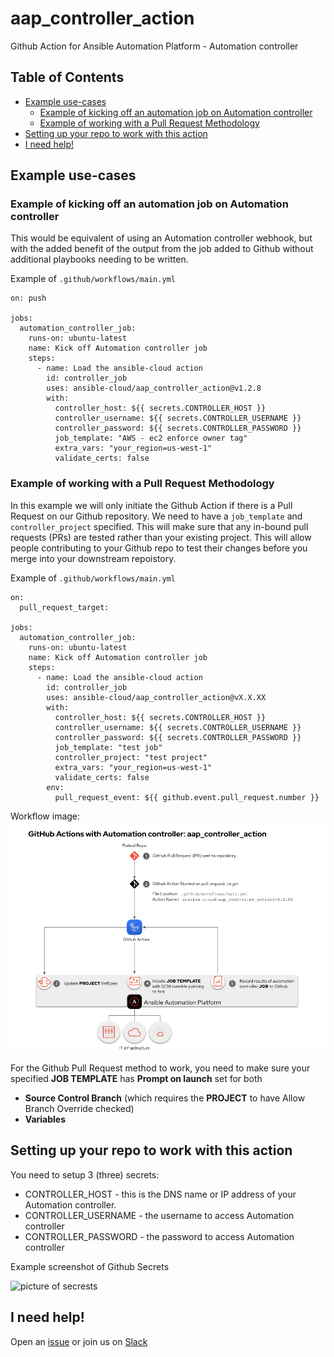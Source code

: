 # aap_controller_action
Github Action for Ansible Automation Platform - Automation controller

## Table of Contents
  * [Example use-cases](#example-use-cases)
    * [Example of kicking off an automation job on Automation controller](#example-of-kicking-off-an-automation-job-on-automation-controller)
    * [Example of working with a Pull Request Methodology](#example-of-working-with-a-pull-request-methodology)
  * [Setting up your repo to work with this action](#setting-up-your-repo-to-work-with-this-action)
  * [I need help!](#i-need-help)
## Example use-cases

### Example of kicking off an automation job on Automation controller

This would be equivalent of using an Automation controller webhook, but with the added benefit of the output from the job added to Github without additional playbooks needing to be written.

Example of `.github/workflows/main.yml`
```
on: push

jobs:
  automation_controller_job:
    runs-on: ubuntu-latest
    name: Kick off Automation controller job
    steps:
      - name: Load the ansible-cloud action
        id: controller_job
        uses: ansible-cloud/aap_controller_action@v1.2.8
        with:
          controller_host: ${{ secrets.CONTROLLER_HOST }}
          controller_username: ${{ secrets.CONTROLLER_USERNAME }}
          controller_password: ${{ secrets.CONTROLLER_PASSWORD }}
          job_template: "AWS - ec2 enforce owner tag"
          extra_vars: "your_region=us-west-1"
          validate_certs: false
```

### Example of working with a Pull Request Methodology

In this example we will only initiate the Github Action if there is a Pull Request on our Github repository.  We need to have a `job_template` and `controller_project` specified.  This will make sure that any in-bound pull requests (PRs) are tested rather than your existing project.  This will allow people contributing to your Github repo to test their changes before you merge into your downstream repoistory.

Example of `.github/workflows/main.yml`

```
on:
  pull_request_target:

jobs:
  automation_controller_job:
    runs-on: ubuntu-latest
    name: Kick off Automation controller job
    steps:
      - name: Load the ansible-cloud action
        id: controller_job
        uses: ansible-cloud/aap_controller_action@vX.X.XX
        with:
          controller_host: ${{ secrets.CONTROLLER_HOST }}
          controller_username: ${{ secrets.CONTROLLER_USERNAME }}
          controller_password: ${{ secrets.CONTROLLER_PASSWORD }}
          job_template: "test job"
          controller_project: "test project"
          extra_vars: "your_region=us-west-1"
          validate_certs: false
        env:
          pull_request_event: ${{ github.event.pull_request.number }}
```

Workflow image:
![workflow image of github pull request methodlogy](images/workflow_graphic.png)

For the Github Pull Request method to work, you need to make sure your specified **JOB TEMPLATE** has **Prompt on launch** set for both

   * **Source Control Branch** (which requires the **PROJECT** to have Allow Branch Override checked)
   * **Variables**

## Setting up your repo to work with this action

You need to setup 3 (three) secrets:

  - CONTROLLER_HOST - this is the DNS name or IP address of your Automation controller.
  - CONTROLLER_USERNAME - the username to access Automation controller
  - CONTROLLER_PASSWORD - the password to access Automation controller

   Example screenshot of Github Secrets

   ![picture of secrests](repo_secrets.png)

## I need help!

Open an [issue](https://github.com/ansible-cloud/aap_controller_action/issues) or join us on [Slack](https://join.slack.com/t/ansiblenetwork/shared_invite/zt-3zeqmhhx-zuID9uJqbbpZ2KdVeTwvzw)
